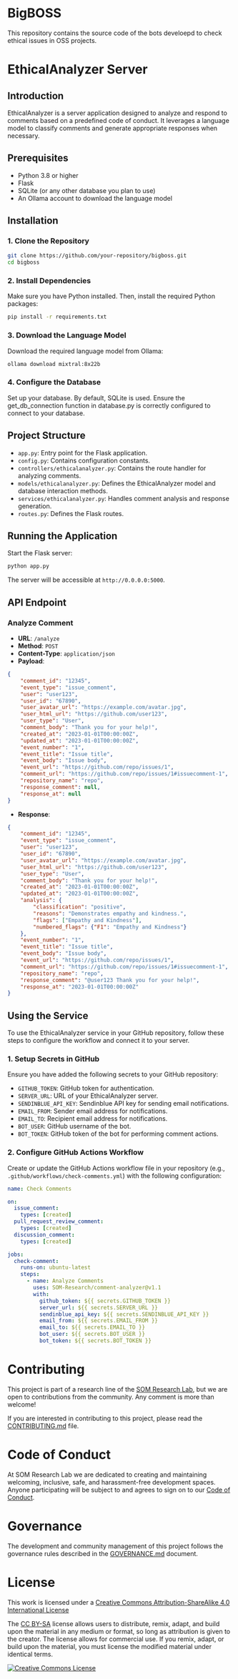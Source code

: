 # BigBOSS

This repository contains the source code of the bots develoepd to check ethical issues in OSS projects.

# EthicalAnalyzer Server

## Introduction

EthicalAnalyzer is a server application designed to analyze and respond to comments based on a predefined code of conduct. It leverages a language model to classify comments and generate appropriate responses when necessary.

## Prerequisites

- Python 3.8 or higher
- Flask
- SQLite (or any other database you plan to use)
- An Ollama account to download the language model

## Installation

### 1. Clone the Repository

```bash
git clone https://github.com/your-repository/bigboss.git
cd bigboss
```
### 2. Install Dependencies
Make sure you have Python installed. Then, install the required Python packages:

```bash
pip install -r requirements.txt
```
### 3. Download the Language Model
Download the required language model from Ollama:

```bash
ollama download mixtral:8x22b
```

### 4. Configure the Database
Set up your database. By default, SQLite is used. Ensure the get_db_connection function in database.py is correctly configured to connect to your database.

## Project Structure

- `app.py`: Entry point for the Flask application.
- `config.py`: Contains configuration constants.
- `controllers/ethicalanalyzer.py`: Contains the route handler for analyzing comments.
- `models/ethicalanalyzer.py`: Defines the EthicalAnalyzer model and database interaction methods.
- `services/ethicalanalyzer.py`: Handles comment analysis and response generation.
- `routes.py`: Defines the Flask routes.

## Running the Application
Start the Flask server:

```bash
python app.py
```

The server will be accessible at `http://0.0.0.0:5000`.

## API Endpoint

### Analyze Comment

- **URL**: `/analyze`
- **Method**: `POST`
- **Content-Type**: `application/json`
- **Payload**:

```json
{
    "comment_id": "12345",
    "event_type": "issue_comment",
    "user": "user123",
    "user_id": "67890",
    "user_avatar_url": "https://example.com/avatar.jpg",
    "user_html_url": "https://github.com/user123",
    "user_type": "User",
    "comment_body": "Thank you for your help!",
    "created_at": "2023-01-01T00:00:00Z",
    "updated_at": "2023-01-01T00:00:00Z",
    "event_number": "1",
    "event_title": "Issue title",
    "event_body": "Issue body",
    "event_url": "https://github.com/repo/issues/1",
    "comment_url": "https://github.com/repo/issues/1#issuecomment-1",
    "repository_name": "repo",
    "response_comment": null,
    "response_at": null
}
```
- **Response**:
```json
{
    "comment_id": "12345",
    "event_type": "issue_comment",
    "user": "user123",
    "user_id": "67890",
    "user_avatar_url": "https://example.com/avatar.jpg",
    "user_html_url": "https://github.com/user123",
    "user_type": "User",
    "comment_body": "Thank you for your help!",
    "created_at": "2023-01-01T00:00:00Z",
    "updated_at": "2023-01-01T00:00:00Z",
    "analysis": {
        "classification": "positive",
        "reasons": "Demonstrates empathy and kindness.",
        "flags": ["Empathy and Kindness"],
        "numbered_flags": {"F1": "Empathy and Kindness"}
    },
    "event_number": "1",
    "event_title": "Issue title",
    "event_body": "Issue body",
    "event_url": "https://github.com/repo/issues/1",
    "comment_url": "https://github.com/repo/issues/1#issuecomment-1",
    "repository_name": "repo",
    "response_comment": "@user123 Thank you for your help!",
    "response_at": "2023-01-01T00:00:00Z"
}
```
## Using the Service

To use the EthicalAnalyzer service in your GitHub repository, follow these steps to configure the workflow and connect it to your server.

### 1. Setup Secrets in GitHub

Ensure you have added the following secrets to your GitHub repository:

- `GITHUB_TOKEN`: GitHub token for authentication.
- `SERVER_URL`: URL of your EthicalAnalyzer server.
- `SENDINBLUE_API_KEY`: Sendinblue API key for sending email notifications.
- `EMAIL_FROM`: Sender email address for notifications.
- `EMAIL_TO`: Recipient email address for notifications.
- `BOT_USER`: GitHub username of the bot.
- `BOT_TOKEN`: GitHub token of the bot for performing comment actions.

### 2. Configure GitHub Actions Workflow

Create or update the GitHub Actions workflow file in your repository (e.g., `.github/workflows/check-comments.yml`) with the following configuration:

```yaml
name: Check Comments

on:
  issue_comment:
    types: [created]
  pull_request_review_comment:
    types: [created]
  discussion_comment:
    types: [created]

jobs:
  check-comment:
    runs-on: ubuntu-latest
    steps:
      - name: Analyze Comments
        uses: SOM-Research/comment-analyzer@v1.1
        with:
          github_token: ${{ secrets.GITHUB_TOKEN }}
          server_url: ${{ secrets.SERVER_URL }}
          sendinblue_api_key: ${{ secrets.SENDINBLUE_API_KEY }}
          email_from: ${{ secrets.EMAIL_FROM }}
          email_to: ${{ secrets.EMAIL_TO }}
          bot_user: ${{ secrets.BOT_USER }}
          bot_token: ${{ secrets.BOT_TOKEN }}
```
# Contributing

This project is part of a research line of the [SOM Research Lab](https://som-research.uoc.edu/), but we are open to contributions from the community. Any comment is more than welcome!

If you are interested in contributing to this project, please read the [CONTRIBUTING.md](CONTRIBUTING.md) file.

# Code of Conduct

At SOM Research Lab we are dedicated to creating and maintaining welcoming, inclusive, safe, and harassment-free development spaces. Anyone participating will be subject to and agrees to sign on to our [Code of Conduct](CODE_OF_CONDUCT.md).

# Governance

The development and community management of this project follows the governance rules described in the [GOVERNANCE.md](GOVERNANCE.md) document.

# License

This work is licensed under a <a rel="license" href="http://creativecommons.org/licenses/by-sa/4.0/">Creative Commons Attribution-ShareAlike 4.0 International License</a>

The [CC BY-SA](https://creativecommons.org/licenses/by-sa/4.0/) license allows users to distribute, remix, adapt, and build upon the material in any medium or format, so long as attribution is given to the creator. The license allows for commercial use. If you remix, adapt, or build upon the material, you must license the modified material under identical terms.

<a rel="license" href="http://creativecommons.org/licenses/by-sa/4.0/"><img alt="Creative Commons License" style="border-width:0" src="https://i.creativecommons.org/l/by-sa/4.0/88x31.png" /></a>
